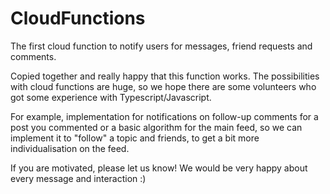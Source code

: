 # CloudFunctions
The first cloud function to notify users for messages, friend requests and comments.

Copied together and really happy that this function works. The possibilities with cloud functions are huge, so we hope there are some volunteers who got some experience with Typescript/Javascript.

For example, implementation for notifications on follow-up comments for a post you commented or a basic algorithm for the main feed, so we can implement it to "follow" a topic and friends, to get a bit more individualisation on the feed.

If you are motivated, please let us know! We would be very happy about every message and interaction :)

